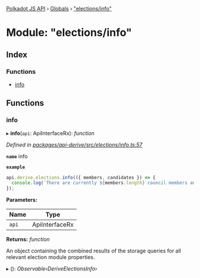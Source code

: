 [Polkadot JS API](../README.md) › [Globals](../globals.md) › ["elections/info"](_elections_info_.md)

# Module: "elections/info"

## Index

### Functions

* [info](_elections_info_.md#info)

## Functions

###  info

▸ **info**(`api`: ApiInterfaceRx): *function*

*Defined in [packages/api-derive/src/elections/info.ts:57](https://github.com/polkadot-js/api/blob/337de79bef/packages/api-derive/src/elections/info.ts#L57)*

**`name`** info

**`example`** 
<BR>

```javascript
api.derive.elections.info(({ members, candidates }) => {
  console.log(`There are currently ${members.length} council members and ${candidates.length} prospective council candidates.`);
});
```

**Parameters:**

Name | Type |
------ | ------ |
`api` | ApiInterfaceRx |

**Returns:** *function*

An object containing the combined results of the storage queries for
all relevant election module properties.

▸ (): *Observable‹DeriveElectionsInfo›*
